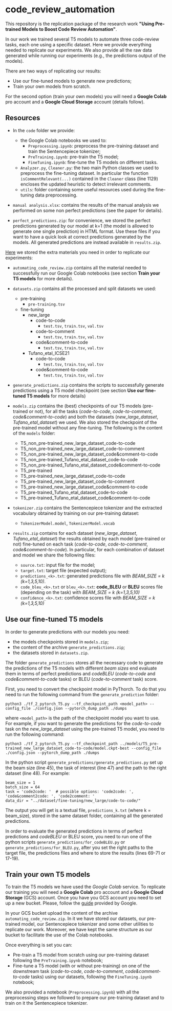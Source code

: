 # code_review_automation

This repository is the replication package of the research work **"Using Pre-trained Models to Boost Code Review Automation"**.

In our work we trained several T5 models to automate three code-review tasks, each one using a specific dataset. Here we provide everything needed to replicate our experiments. We also provide all the raw data generated while running our experiments (e.g., the predictions output of the models).

There are two ways of replicating our results:
* Use our fine-tuned models to generate new predictions;
* Train your own models from scratch.

For the second option (train your own models) you will need a **Google Colab** pro account and a **Google Cloud Storage** account (details follow).

## Resources

* In the `code` folder we provide:
  * the Google Colab notebooks we used to:
    * `Preprocessing.ipynb`: preprocess the pre-training dataset and train the Sentencepiece tokenizer;
    * `PreTraining.ipynb`: pre-train the T5 model;
    * `FineTuning.ipynb`: fine-tune the T5 models on different tasks.
  * `Analyzer.py`, `Cleaner.py`: the two main Python classes we used to preprocess the fine-tuning dataset. In particular the function `isCommentRelevant(...)` contained in the `Cleaner` class (line 1129) encloses the updated heuristic to detect irrelevant comments.
  * `utils`: folder containing some useful resources used during the fine-tuning data preprocessing.

* `manual analysis.xlsx`: contains the results of the manual analysis we performed on some non perfect predictions (see the paper for details).

* `perfect_predictions.zip`: for convenience, we stored the perfect predictions generated by our model at k=1 (the model is allowed to generate one single prediction) in HTML format. Use these files if you want to have a quick look at correct predictions generated by the models. All generated predictions are instead available in `results.zip`.

[Here](https://zenodo.org/record/5387856#.YTDrPZ4zZyo) we stored the extra materials you need in order to replicate our experiments:

* `automating_code_review.zip` contains all the material needed to successfully run our Google Colab notebooks (see section **Train your T5 models** for more details).

* `datasets.zip` contains all the processed and split datasets we used:
  * pre-training
    * `pre-training.tsv`
  * fine-tuning
    * new_large
      * code-to-code
        * `test.tsv`, `train.tsv`, `val.tsv`
      * code-to-comment
        * `test.tsv`, `train.tsv`, `val.tsv`
      * code&comment-to-code
        * `test.tsv`, `train.tsv`, `val.tsv`
    * Tufano_etal_ICSE21
      * code-to-code
        * `test.tsv`, `train.tsv`, `val.tsv`
      * code&comment-to-code
        * `test.tsv`, `train.tsv`, `val.tsv`

* `generate_predictions.zip` contains the scripts to successfully generate predictions using a T5 model checkpoint (see section **Use our fine-tuned T5 models** for more details)

* `models.zip` contains the (best) checkpoints of our T5 models (pre-trained or not), for all the tasks (_code-to-code_, _code-to-comment_, _code&comment-to-code_) and both the datasets (_new_large_dataset_, _Tufano_etal_dataset_) we used. We also stored the checkpoint of the pre-trained model without any fine-tuning. The following is the content of the `models` folder:
  * T5_non_pre-trained_new_large_dataset_code-to-code
  * T5_non_pre-trained_new_large_dataset_code-to-comment
  * T5_non_pre-trained_new_large_dataset_code&comment-to-code
  * T5_non_pre-trained_Tufano_etal_dataset_code-to-code
  * T5_non_pre-trained_Tufano_etal_dataset_code&comment-to-code
  * T5_pre-trained
  * T5_pre-trained_new_large_dataset_code-to-code
  * T5_pre-trained_new_large_dataset_code-to-comment
  * T5_pre-trained_new_large_dataset_code&comment-to-code
  * T5_pre-trained_Tufano_etal_dataset_code-to-code
  * T5_pre-trained_Tufano_etal_dataset_code&comment-to-code

* `tokenizer.zip` contains the Sentencepiece tokenizer and the extracted vocabulary obtained by training on our pre-training dataset:
  * `TokenizerModel.model`, `TokenizerModel.vocab`

* `results.zip` contains for each dataset (_new_large_dataset_, _Tufano_etal_dataset_) the results obtained by each model (pre-trained or not) fine-tuned on each task (_code-to-code_, _code-to-comment_, _code&comment-to-code_). In particular, for each combination of dataset and model we share the following files:
  * `source.txt`: input file for the model;
  * `target.txt`: target file (expected output);
  * `predictions_<k>.txt`: generated predictions file with *BEAM_SIZE = k (k=1,3,5,10)*.
  * `code_bleu_<k>.txt` or `bleu_<k>.txt`: **code_BLEU** or **BLEU** scores file (depending on the task) with *BEAM_SIZE = k (k=1,3,5,10)*
  * `confidence_<k>.txt`: confidence scores file with *BEAM_SIZE = k (k=1,3,5,10)*


## Use our fine-tuned T5 models

In order to generate predictions with our models you need:
* the models checkpoints stored in `models.zip`;
* the content of the archive `generate_predictions.zip`;
* the datasets stored in `datasets.zip`.

The folder `generate_predictions` stores all the necessary code to generate the predictions of the T5 models with different *beam sizes* end evaluate them in terms of perfect predictions and *codeBLEU* (_code-to-code_ and _code&comment-to-code_ tasks) or BLEU (_code-to-comment_ task) score.

First, you need to convert the checkpoint model in PyThorch. To do that you need to run the following command from the `generate_prediction` folder:

```
python3 ./tf_2_pytorch_T5.py --tf_checkpoint_path <model_path> --config_file ./config.json --pytorch_dump_path ./dumps
```

where `<model_path>` is the path of the checkpoint model you want to use. For example, if you want to generate the predictions for the _code-to-code_ task on the _new_large_dataset_ using the pre-trained T5 model, you need to run the following command:

```
python3 ./tf_2_pytorch_T5.py --tf_checkpoint_path ../models/T5_pre-trained_new_large_dataset_code-to-code/model.ckpt-best --config_file ./config.json --pytorch_dump_path ./dumps
```

In the python script `generate_predictions/generate_predictions.py` set up the beam size (line 45), the task of interest (line 47) and the path to the right dataset (line 48). For example:

```
beam_size = 1
batch_size = 64
task = 'code2code: '  # possible options: 'code2code: ', 'code&comment2code: ', 'code2comment: '
data_dir = "../dataset/fine-tuning/new_large/code-to-code/"
```

The output you will get is a textual file, `predictions_k.txt` (where k = beam_size), stored in the same dataset folder, containing all the generated predictions.

In order to evaluate the generated predictions in terms of perfect predictions and *codeBLEU* or BLEU score, you need to run one of the python scripts `generate_predictions/for_codeBLEU.py` or `generate_predictions/for_BLEU.py`, after you set the right paths to the target file, the predictions files and where to store the results (lines 69-71 or 17-19).


## Train your own T5 models

To train the T5 models we have used the *Google Colab* service. To replicate our training you will need a **Google Colab** pro account and a **Google Cloud Storage** (GCS) account. Once you have you GCS account you need to set up a new bucket. Please, follow the [guide](https://cloud.google.com/storage/docs/quickstart-console) provided by Google.

In your GCS bucket upload the content of the archive `automating_code_review.zip`. In it we have stored our datasets, our pre-trained model, our Sentencepiece tokenizer and some other utilities to replicate our work. Moreover, we have kept the same structure as our bucket to facilitate the use of the Colab notebooks.

Once everything is set you can:
 * Pre-train a T5 model from scratch using our pre-training dataset following the `PreTraining.ipynb` notebook;
 * Fine-tune a T5 model (with or without pre-training) on one of the downstream task (_code-to-code_, _code-to-comment_, _code&comment-to-code_ tasks) using our datasets, following the `FineTuning.ipynb` notebook;

We also provided a notebook (`Preprocessing.ipynb`) with all the preprocessing steps we followed to prepare our pre-training dataset and to train on it the Sentencepiece tokenizer.
